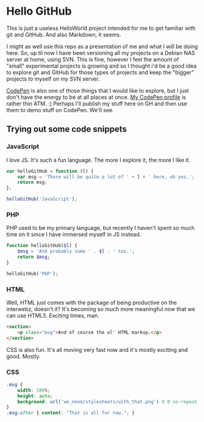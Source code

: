 # Hello GitHub

This is just a useless HelloWorld project intended for me to get familiar with git and GitHub. And also Markdown, it seems.

I might as well use this repo as a presentation of me and what I will be doing here. So, up til now I have been versioning all my projects on a Debian NAS server at home, using SVN. This is fine, however I feel the amount of "small" experimental projects is growing and so I thought i'd be a good idea to explore git and GitHub for those types of projects and keep the "bigger" projects to myself on my SVN server.

[CodePen](http://codepen.io/ "CodePen") is also one of those things that I would like to explore, but I just don't have the energy to be at all places at once. [My CodePen profile](http://codepen.io/chromawoods/ "My CodePen profile") is rather thin ATM. :) Perhaps I'll publish my stuff here on GH and then use them to demo stuff on CodePen. We'll see.

## Trying out some code snippets

### JavaScript

I love JS. It's such a fun language. The more I explore it, the more I like it.

```javascript
var helloGitHub = function (l) {
    var msg = 'There will be quite a lot of ' + l + ' here, oh yes.';
    return msg;
};

helloGitHub('JavaScript');
```

### PHP

PHP used to be my primary language, but recently I haven't spent so much time on it since I have immersed myself in JS instead.

```php
function helloGitHub($l) {
    $msg = 'And probably some ' . $l . ' too.';
    return $msg;
}

helloGitHub('PHP');
```

### HTML

Well, HTML just comes with the package of being productive on the interwebz, doesn't it? It's becoming so much more meaningful now that we can use HTML5. Exciting times, man.

```html
<section>
    <p class="msg">And of course the ol' HTML markup.</p>
</section>
```

CSS is also fun. It's all moving very fast now and it's mostly exciting and good. Mostly.

### CSS

```css
.msg {
    width: 100%;
    height: auto;
    background: url('we_need/stylesheets/with_that.png') 0 0 no-repeat transparent;
}
.msg:after { content: "That is all for now."; }
```
